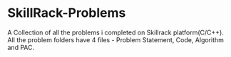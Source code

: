 # SkillRack-Problems
A Collection of all the problems i completed on Skillrack platform(C/C++). All the problem folders have 4 files - Problem Statement, Code, Algorithm and PAC.
